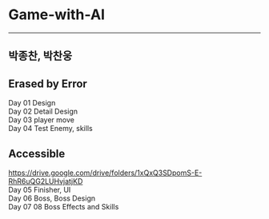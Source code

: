 # Game-with-AI
---
박종찬, 박찬웅
---

Erased by Error
---

Day 01 Design<br>
Day 02 Detail Design<br>
Day 03 player move<br>
Day 04 Test Enemy, skills<br>

Accessible<br>
---


https://drive.google.com/drive/folders/1xQxQ3SDpomS-E-RhR6uQG2LUHvjatjKD<br>
Day 05 Finisher, UI<br>
Day 06 Boss, Boss Design<br>
Day 07 08 Boss Effects and Skills<br> 
